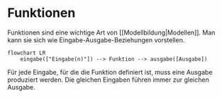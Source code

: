 # Funktionen

Funktionen sind eine wichtige Art von [[Modellbildung|Modellen]]. Man kann sie sich wie Eingabe-Ausgabe-Beziehungen vorstellen.

```mermaid
flowchart LR
    eingabe(["Eingabe(n)"]) --> Funktion --> ausgabe([Ausgabe])
```

 Für jede Eingabe, für die die Funktion definiert ist, muss eine Ausgabe produziert werden. Die gleichen Eingaben führen immer zur gleichen Ausgabe.